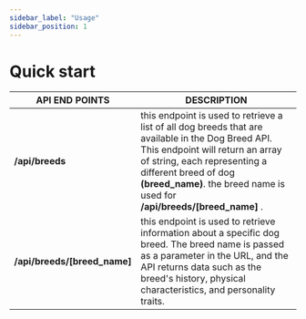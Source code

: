 ```yaml
---
sidebar_label: "Usage"
sidebar_position: 1
---
```


# Quick start

| API END POINTS               | DESCRIPTION                                                                                                                                                                                                                                                              |
| ---------------------------- | ------------------------------------------------------------------------------------------------------------------------------------------------------------------------------------------------------------------------------------------------------------------------ |
| **/api/breeds**              | this endpoint is used to retrieve a list of all dog breeds that are available in the Dog Breed API. This endpoint will return an array of string, each representing a different breed of dog **(breed_name)**. the breed name is used for **/api/breeds/[breed_name]** . |
| **/api/breeds/[breed_name]** | this endpoint is used to retrieve information about a specific dog breed. The breed name is passed as a parameter in the URL, and the API returns data such as the breed's history, physical characteristics, and personality traits.                                    |
